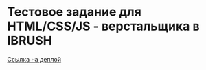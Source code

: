 # Тестовое задание для HTML/CSS/JS - верстальщика в IBRUSH

[Ссылка на деплой](https://ku13shov.github.io/javascript-path/)